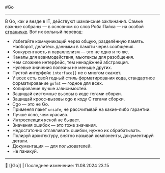 #Go 

----
В Go, как и везде в IT, действуют шаманские заклинания. Самые важные собраны — в основном со слов Роба Пайка — на особой [страничке](https://go-proverbs.github.io/). Вот их вольный перевод:

- Избегайте коммуникаций через общую, разделённую память. Наоборот, делитесь данными в памяти через сообщения.
- Конкурентность и параллелизм — это не одно и то же.
- Каналы для взаимодействия, мьютексы для разобщения.
- Чем сложнее интерфейс, тем ненадёжней абстракция.
- Нулевые значения полезны не меньше других.
- Пустой интерфейс `interface{}` не о многом скажет.
- У всех есть свой годный стиль форматирования кода, стандартное форматирование `gofmt` — годное для всех.
- Копирование лучше зависимостей.
- Защищай системные вызовы в коде тегами сборки.
- Защищай кросс-вызовы cgo к коду C тегами сборки.
- Cgo — это не Go.
- Применяя пакет `unsafe`, не рассчитывай на какие-либо гарантии.
- Лучше ясно, чем красиво.
- Интроспекция ясной не бывает.
- Значения ошибок — это тоже значения.
- Недостаточно отлавливать ошибки, нужно их обрабатывать.
- Полируй архитектуру, внятно называй компоненты, документируй детали.
- Документация — для пользователей.
- Не паникуй.

----
📂 [[Go]] | Последнее изменение: 11.08.2024 23:15